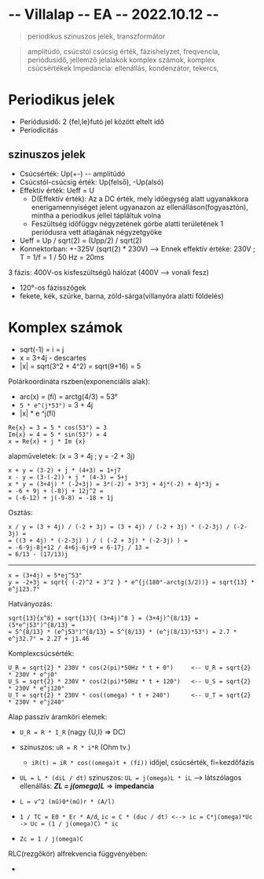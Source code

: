 # -- Villalap -- EA -- 2022.10.12 --
> periodikus szinuszos jelek, transzformátor

> amplitúdó, csúcstól csúcsig érték, fázishelyzet, freqvencia, periódusidő, jellemző jelalakok
> komplex számok, komplex csúcsértékek
> Impedancia: ellenállás, kondenzátor, tekercs, 

# Periodikus jelek
- Periódusidő: 2 {fel,le}futó jel között eltelt idő
- Periodicitás

## szinuszos jelek
- Csúcsérték: Up(+-) -- amplitúdó
- Csúcstól-csúcsig érték: Up(felső), -Up(alsó)
- Effektív érték: Ueff = U 
    - D(Effektív érték): Az a DC érték, mely időegység alatt ugyanakkora enerigamennyiséget jelent ugyanazon az ellenálláson(fogyasztón), mintha a periodikus jellel tápláltuk volna
    - Feszültség időfüggv négyzetének görbe alatti területének 1 periódusra vett átlagának négyzetgyöke
- Ueff = Up / sqrt(2) = (Upp/2) / sqrt(2)
- Konnektorban: +-325V (sqrt(2) * 230V) --> Ennek effektív értéke: 230V ; T = 1/f = 1 / 50 Hz = 20ms

3 fázis: 400V-os kisfeszültségű hálózat (400V --> vonali fesz)
- 120°-os fázisszögek
- fekete, kék, szürke, barna, zöld-sárga(villanyóra alatti földelés)

# Komplex számok
- sqrt(-1) = i = j
- x = 3+4j - descartes
- |x| = sqrt(3^2 + 4^2) = sqrt(9+16) = 5

Polárkoordináta rszben(exponenciális alak):
- arc(x) = (fí) = arctg(4/3) = 53°
- `5 * e^(j*53°)` = 3 + 4j
- |x| * e ^j(fí)

```
Re{x} = 3 = 5 * cos(53°) = 3
Im{x} = 4 = 5 * sin(53°) = 4
x = Re{x} + j * Im {x}
```

alapműveletek: (x = 3 + 4j ; y = -2 + 3j)
```
x + y = (3-2) + j * (4+3) = 1+j7
x - y = (3-(-2)) + j * (4-3) = 5+j
x * y = (3+4j) * (-2+3j) = 3*(-2) + 3*3j + 4j*(-2) + 4j*3j =
= -6 + 9j + (-8)j + 12j^2 =
= (-6-12) + j(-9-8) = -18 + 1j
```

Osztás:
```
x / y = (3 + 4j) / (-2 + 3j) = (3 + 4j) / (-2 + 3j) * (-2-3j) / (-2-3j) =
= ((3 + 4j) * (-2-3j) ) / ( (-2 + 3j) * (-2-3j) ) =
= -6-9j-8j+12 / 4+6j-6j+9 = 6-17j / 13 =
= 6/13 - (17/13)j
```

- - -
```
x = (3+4j) = 5*ej^53°
y = -2+3j = sqrt{ (-2)^2 + 3^2 } * e^{j(180°-arctg(3/2))} = sqrt{13} * e^j123.7°
```

Hatványozás:
```
sqrt{13}{x^8} = sqrt{13}{ (3+4j)^8 } = (3+4j)^{8/13} = (5*e^j53°)^{8/13} =
= 5^{8/13} * (e^j53°)^{8/13} = 5^{8/13} * (e^j(8/13)*53°) = 2.7 * e^j32.7° = 2.27 + j1.46
```

Komplexcsúcsérték:
```
U_R = sqrt{2} * 230V * cos(2(pi)*50Hz * t + 0°)     <-- U_R = sqrt{2} * 230V * e^j0°
U_S = sqrt{2} * 230V * cos(2(pi)*50Hz * t + 120°)   <-- U_S = sqrt{2} * 230V * e^j120°
U_T = sqrt{2} * 230V * cos((omega) * t + 240°)      <-- U_T = sqrt{2} * 230V * e^j240°
```

Alap passzív áramköri elemek:
- `U_R = R * I_R` (nagy {U,I} => DC)
- szinuszos: `uR = R * i*R` (Ohm tv.)
    - `iR(t) = iR * cos((omega)t + (fí))` időjel, csúcsérték, fí=kezdőfázis

- `UL = L * (diL / dt)` szinuszos: `UL = j(omega)L * iL` --> látszólagos ellenállás: ***ZL = j(omega)L*** => **impedancia**
- `L = v^2 (mű)0*(mű)r * (A/l)`

- `1 / TC = E0 * Er * A/d`, `ic = C * (duc / dt) <--> ic = C*j(omega)*Uc -> Uc = (1 / j(omega)C) * ic`
- `Zc = 1 / j(omega)C`

RLC(rezgőkör) alfrekvencia függvényében:

- 
